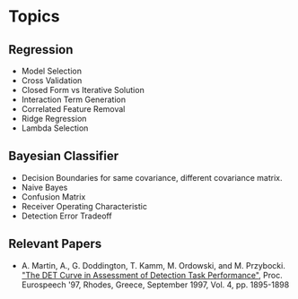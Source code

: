 # Topics 

## Regression
  * Model Selection
  * Cross Validation
  * Closed Form vs Iterative Solution
  * Interaction Term Generation
  * Correlated Feature Removal
  * Ridge Regression
  * Lambda Selection
  
## Bayesian Classifier
  * Decision Boundaries for same covariance, different covariance matrix.
  * Naive Bayes
  * Confusion Matrix
  * Receiver Operating Characteristic 
  * Detection Error Tradeoff

## Relevant Papers
 *  A. Martin, A., G. Doddington, T. Kamm, M. Ordowski, and M. Przybocki. ["The DET Curve in Assessment of Detection Task Performance"](http://www.dtic.mil/docs/citations/ADA530509), Proc. Eurospeech '97, Rhodes, Greece, September 1997, Vol. 4, pp. 1895-1898
  
  
